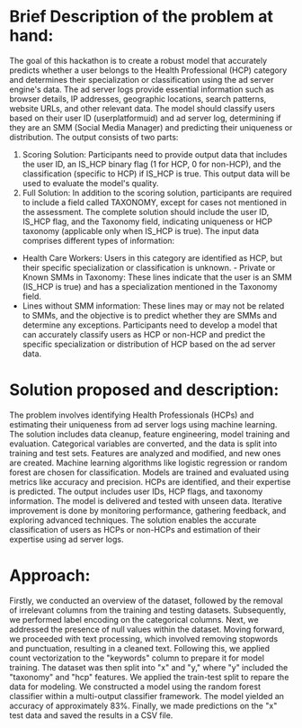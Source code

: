 # Brief Description of the problem at hand:

The goal of this hackathon is to create a robust model that accurately predicts whether a user belongs to the Health Professional (HCP) category and determines their specialization or classification using the ad server engine's data. The ad server logs provide essential information such as browser details, IP addresses, geographic locations, search patterns, website URLs, and other relevant data.
The model should classify users based on their user ID (userplatformuid) and ad server log, determining if they are an SMM (Social Media Manager) and predicting their uniqueness or distribution. The output consists of two parts:
1. Scoring Solution: Participants need to provide output data that includes the user ID, an IS_HCP binary flag (1 for HCP, 0 for non-HCP), and the classification (specific to HCP) if IS_HCP is true. This output data will be used to evaluate the model's quality.
2. Full Solution: In addition to the scoring solution, participants are required to include a field called TAXONOMY, except for cases not mentioned in the assessment. The complete solution should include the user ID, IS_HCP flag, and the Taxonomy field, indicating uniqueness or HCP taxonomy (applicable only when IS_HCP is true).
The input data comprises different types of information:
- Health Care Workers: Users in this category are identified as HCP, but their specific specialization or classification is unknown. - Private or Known SMMs in Taxonomy: These lines indicate that the user is an SMM (IS_HCP is true) and has a specialization mentioned in the Taxonomy field.
- Lines without SMM information: These lines may or may not be related to SMMs, and the objective is to predict whether they are SMMs and determine any exceptions.
Participants need to develop a model that can accurately classify users as HCP or non-HCP and predict the specific specialization or distribution of HCP based on the ad server data.


# Solution proposed and description:

The problem involves identifying Health Professionals (HCPs) and estimating their uniqueness from ad server logs using machine learning. The solution includes data
cleanup, feature engineering, model training and evaluation. Categorical variables are converted, and the data is split into training and test sets. Features are analyzed and modified, and new ones are created. Machine learning algorithms like logistic regression or random forest are chosen for classification. Models are trained and evaluated using metrics like accuracy and precision. HCPs are identified, and their expertise is predicted. The output includes user IDs, HCP flags, and taxonomy information. The model is delivered and tested with unseen data. Iterative improvement is done by monitoring performance, gathering feedback, and exploring advanced techniques. The solution enables the accurate classification of users as HCPs or non-HCPs and estimation of their expertise using ad server logs.


# Approach:

Firstly, we conducted an overview of the dataset, followed by the removal of irrelevant columns from the training and testing datasets. Subsequently, we performed label encoding on the categorical columns. Next, we addressed the presence of null values within the dataset. Moving forward, we proceeded with text processing, which involved removing stopwords and punctuation, resulting in a cleaned text. Following this, we applied count vectorization to the "keywords" column to prepare it for model training. The dataset was then split into "x" and "y," where "y" included the "taxonomy" and "hcp" features. We applied the train-test split to  repare the data for modeling. We constructed a model using the random forest classifier within a multi-output classifier framework. The model yielded an accuracy of approximately 83%. Finally, we made predictions on the "x" test data and saved the results in a CSV file.
